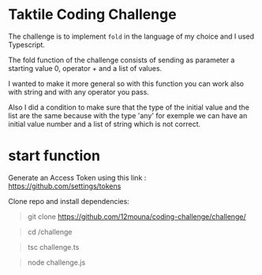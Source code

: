 # Taktile Coding Challenge

The challenge is to implement `fold` in the language of my choice and I used Typescript. 

The fold function of the challenge consists of sending as parameter a starting value 0, operator + and a list of values.

I wanted to make it more general so with this function you can work also with string and with any operator you pass.

Also I did a condition to make sure that the type of the initial value and the list are the same because with the type 'any' for exemple  we can have an initial value number and a list of string which is not correct.

# start function

Generate an Access Token using this link : https://github.com/settings/tokens

Clone repo and install dependencies:

> git clone https://github.com/12mouna/coding-challenge/challenge/

> cd /challenge

> tsc challenge.ts

> node challenge.js

